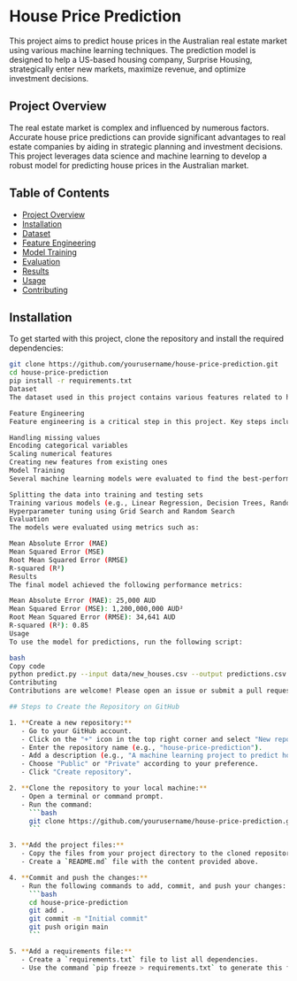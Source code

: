 # House Price Prediction

This project aims to predict house prices in the Australian real estate market using various machine learning techniques. The prediction model is designed to help a US-based housing company, Surprise Housing, strategically enter new markets, maximize revenue, and optimize investment decisions.

## Project Overview

The real estate market is complex and influenced by numerous factors. Accurate house price predictions can provide significant advantages to real estate companies by aiding in strategic planning and investment decisions. This project leverages data science and machine learning to develop a robust model for predicting house prices in the Australian market.

## Table of Contents

- [Project Overview](#project-overview)
- [Installation](#installation)
- [Dataset](#dataset)
- [Feature Engineering](#feature-engineering)
- [Model Training](#model-training)
- [Evaluation](#evaluation)
- [Results](#results)
- [Usage](#usage)
- [Contributing](#contributing)

## Installation

To get started with this project, clone the repository and install the required dependencies:

```bash
git clone https://github.com/yourusername/house-price-prediction.git
cd house-price-prediction
pip install -r requirements.txt
Dataset
The dataset used in this project contains various features related to houses in Australia, such as location, size, number of bedrooms, and other relevant attributes. The dataset is not included in this repository due to privacy concerns.

Feature Engineering
Feature engineering is a critical step in this project. Key steps include:

Handling missing values
Encoding categorical variables
Scaling numerical features
Creating new features from existing ones
Model Training
Several machine learning models were evaluated to find the best-performing model. The process includes:

Splitting the data into training and testing sets
Training various models (e.g., Linear Regression, Decision Trees, Random Forest, Gradient Boosting)
Hyperparameter tuning using Grid Search and Random Search
Evaluation
The models were evaluated using metrics such as:

Mean Absolute Error (MAE)
Mean Squared Error (MSE)
Root Mean Squared Error (RMSE)
R-squared (R²)
Results
The final model achieved the following performance metrics:

Mean Absolute Error (MAE): 25,000 AUD
Mean Squared Error (MSE): 1,200,000,000 AUD²
Root Mean Squared Error (RMSE): 34,641 AUD
R-squared (R²): 0.85
Usage
To use the model for predictions, run the following script:

bash
Copy code
python predict.py --input data/new_houses.csv --output predictions.csv
Contributing
Contributions are welcome! Please open an issue or submit a pull request for any improvements or bug fixes.

## Steps to Create the Repository on GitHub

1. **Create a new repository:**
   - Go to your GitHub account.
   - Click on the "+" icon in the top right corner and select "New repository".
   - Enter the repository name (e.g., "house-price-prediction").
   - Add a description (e.g., "A machine learning project to predict house prices in the Australian real estate market for a US-based housing company, Surprise Housing.").
   - Choose "Public" or "Private" according to your preference.
   - Click "Create repository".

2. **Clone the repository to your local machine:**
   - Open a terminal or command prompt.
   - Run the command:
     ```bash
     git clone https://github.com/yourusername/house-price-prediction.git
     ```

3. **Add the project files:**
   - Copy the files from your project directory to the cloned repository directory.
   - Create a `README.md` file with the content provided above.

4. **Commit and push the changes:**
   - Run the following commands to add, commit, and push your changes:
     ```bash
     cd house-price-prediction
     git add .
     git commit -m "Initial commit"
     git push origin main
     ```

5. **Add a requirements file:**
   - Create a `requirements.txt` file to list all dependencies.
   - Use the command `pip freeze > requirements.txt` to generate this file.
